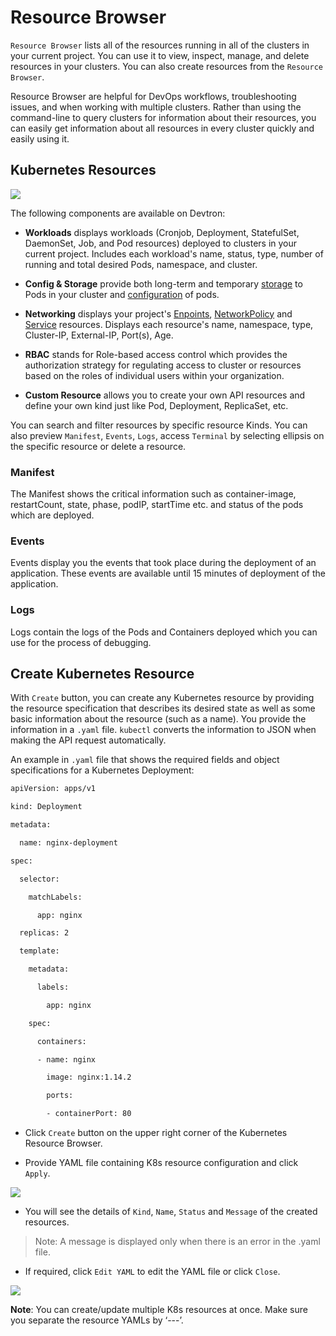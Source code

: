 # Resource Browser

`Resource Browser` lists all of the resources running in all of the clusters in your current project. You can use it to view, inspect, manage, and delete resources in your clusters. You can also create resources from the `Resource Browser`.

Resource Browser are helpful for DevOps workflows, troubleshooting issues, and when working with multiple clusters. Rather than using the command-line to query clusters for information about their resources, you can easily get information about all resources in every cluster quickly and easily using it.

## Kubernetes Resources 

![](https://devtron-public-asset.s3.us-east-2.amazonaws.com/images/kubernetes-resource-browser/kubernetes-resource-browser.jpg)

The following components are available on Devtron:

* **Workloads** displays workloads (Cronjob, Deployment, StatefulSet, DaemonSet, Job, and Pod resources) deployed to clusters in your current project. Includes each workload's name, status, type, number of running and total desired Pods, namespace, and cluster.

* **Config & Storage** provide both long-term and temporary [storage](https://kubernetes.io/docs/concepts/storage/) to Pods in your cluster and [configuration](https://kubernetes.io/docs/concepts/configuration/) of pods.

* **Networking** displays your project's [Enpoints](https://kubernetes.io/docs/concepts/services-networking/endpoint-slices/), [NetworkPolicy](https://kubernetes.io/docs/concepts/services-networking/network-policies/) and [Service](https://kubernetes.io/docs/concepts/services-networking/service/) resources. Displays each resource's name, namespace, type, Cluster-IP, External-IP, Port(s), Age.

* **RBAC** stands for Role-based access control which provides the authorization strategy for regulating access to cluster or resources based on the roles of individual users within your organization.

* **Custom Resource** allows you to create your own API resources and define your own kind just like Pod, Deployment, ReplicaSet, etc. 


You can search and filter resources by specific resource Kinds. You can also preview `Manifest`, `Events`, `Logs`, access `Terminal` by selecting ellipsis on the specific resource or delete a resource.


### Manifest

The Manifest shows the critical information such as container-image, restartCount, state, phase, podIP, startTime etc. and status of the pods which are deployed.

### Events

Events display you the events that took place during the deployment of an application. These events are available until 15 minutes of deployment of the application.

### Logs

Logs contain the logs of the Pods and Containers deployed which you can use for the process of debugging.

## Create Kubernetes Resource

With `Create` button, you can create any Kubernetes resource by providing the resource specification that describes its desired state as well as some basic information about the resource (such as a name). You provide the information in a `.yaml` file. `kubectl` converts the information to JSON when making the API request automatically.

An example in `.yaml` file that shows the required fields and object specifications for a Kubernetes Deployment:

```bash
apiVersion: apps/v1

kind: Deployment

metadata:

  name: nginx-deployment

spec:

  selector:

    matchLabels:

      app: nginx

  replicas: 2 

  template:

    metadata:

      labels:

        app: nginx

    spec:

      containers:

      - name: nginx

        image: nginx:1.14.2

        ports:

        - containerPort: 80

```

* Click `Create` button on the upper right corner of the Kubernetes Resource Browser.



* Provide YAML file containing K8s resource configuration and click `Apply`.

![](https://devtron-public-asset.s3.us-east-2.amazonaws.com/images/kubernetes-resource-browser/create-kubernetes-resource.jpg)

* You will see the details of `Kind`, `Name`, `Status` and `Message` of the created resources.

>Note: A message is displayed only when there is an error in the .yaml file.

* If required, click `Edit YAML` to edit the YAML file or click `Close`.

![](https://devtron-public-asset.s3.us-east-2.amazonaws.com/images/kubernetes-resource-browser/edit-yaml-kubernetes-resource.jpg)

**Note**: You can create/update multiple K8s resources at once. Make sure you separate the resource YAMLs by ‘---’.



